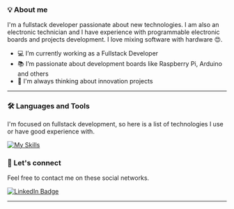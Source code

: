 <!-- ![Header](./assets/header-image.png) -->
### 💡‍ About me

I'm a fullstack developer passionate about new technologies. I am also an electronic technician and I have experience with programmable electronic boards and projects development. I love mixing software with hardware :heart_eyes:.

- 💻 I’m currently working as a Fullstack Developer
- 📚 I’m passionate about development boards like Raspberry Pi, Arduino and others
- 🌱 I'm always thinking about innovation projects

---
### 🛠️ Languages and Tools

I'm focused on fullstack development, so here is a list of technologies I use or have good experience with.

[![My Skills](https://skillicons.dev/icons?i=nodejs,js,ts,cs,php,py,express,laravel,html,css,materialui,bootstrap,vue,react,redux,go,svelte,astro,graphql,qt,jest,redis,mongodb,postgres,mysql,sqlite,prisma,docker,kubernetes,git,github,gitlab,arduino,raspberrypi,figma,xd,ai,ps&perline=10)](https://skillicons.dev)

### 💬 Let's connect

Feel free to contact me on these social networks.

[![LinkedIn Badge](https://img.shields.io/badge/LinkedIn-0077B5?style=for-the-badge&logo=linkedin&logoColor=white)](https://www.linkedin.com/in/william-albornoz-bb048a60/)

---

<!-- ![Stats](./profile-3d-contrib/profile-green-animate.svg) -->
